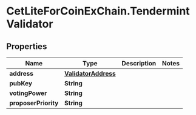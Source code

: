 # CetLiteForCoinExChain.TendermintValidator

## Properties
Name | Type | Description | Notes
------------ | ------------- | ------------- | -------------
**address** | [**ValidatorAddress**](ValidatorAddress.md) |  | 
**pubKey** | **String** |  | 
**votingPower** | **String** |  | 
**proposerPriority** | **String** |  | 
